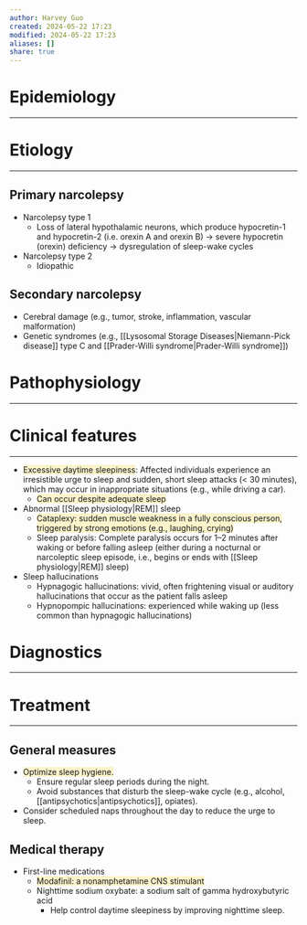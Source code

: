 ```yaml
---
author: Harvey Guo
created: 2024-05-22 17:23
modified: 2024-05-22 17:23
aliases: []
share: true
---
```

# Epidemiology
---


# Etiology
---
## Primary narcolepsy
- Narcolepsy type 1 
	- Loss of lateral hypothalamic neurons, which produce hypocretin-1 and hypocretin-2 (i.e. orexin A and orexin B) → severe hypocretin (orexin) deficiency → dysregulation of sleep-wake cycles
- Narcolepsy type 2 
	- Idiopathic
## Secondary narcolepsy
- Cerebral damage (e.g., tumor, stroke, inflammation, vascular malformation)
- Genetic syndromes (e.g., [[Lysosomal Storage Diseases|Niemann-Pick disease]] type C and [[Prader-Willi syndrome|Prader-Willi syndrome]])

# Pathophysiology
---


# Clinical features
---
- <span style="background:rgba(240, 200, 0, 0.2)">Excessive daytime sleepiness</span>: Affected individuals experience an irresistible urge to sleep and sudden, short sleep attacks (< 30 minutes), which may occur in inappropriate situations (e.g., while driving a car).
	- <span style="background:rgba(240, 200, 0, 0.2)">Can occur despite adequate sleep </span>
- Abnormal [[Sleep physiology|REM]] sleep
	- <span style="background:rgba(240, 200, 0, 0.2)">Cataplexy: sudden muscle weakness in a fully conscious person, triggered by strong emotions (e.g., laughing, crying)</span> 
	- Sleep paralysis: Complete paralysis occurs for 1–2 minutes after waking or before falling asleep (either during a nocturnal or narcoleptic sleep episode, i.e., begins or ends with [[Sleep physiology|REM]] sleep)
- Sleep hallucinations
	- Hypnagogic hallucinations: vivid, often frightening visual or auditory hallucinations that occur as the patient falls asleep
	- Hypnopompic hallucinations: experienced while waking up (less common than hypnagogic hallucinations)

# Diagnostics
---


# Treatment
---
## General measures
- <span style="background:rgba(240, 200, 0, 0.2)">Optimize sleep hygiene. </span>
	- Ensure regular sleep periods during the night.
	- Avoid substances that disturb the sleep-wake cycle (e.g., alcohol, [[antipsychotics|antipsychotics]], opiates).
- Consider scheduled naps throughout the day to reduce the urge to sleep.
## Medical therapy
- First-line medications
	- <span style="background:rgba(240, 200, 0, 0.2)">Modafinil: a nonamphetamine CNS stimulant</span>
	- Nighttime sodium oxybate: a sodium salt of gamma hydroxybutyric acid
		- Help control daytime sleepiness by improving nighttime sleep.